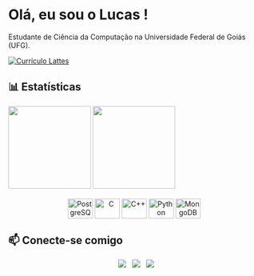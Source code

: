 # Olá, eu sou o Lucas ! 

Estudante de Ciência da Computação na Universidade Federal de Goiás (UFG).

<a href="http://lattes.cnpq.br/5663926736273359" target="_blank">
  <img src="https://img.shields.io/badge/Lattes-0A477E?style=for-the-badge" alt="Currículo Lattes">
</a>

## 📊 Estatísticas

<div>
    <img height="165em" src="https://github-readme-stats.vercel.app/api?username=lucasanso&show_icons=true&theme=dark&include_all_commits=true&count_private=true"/>
    <img height="165em" src="https://github-readme-stats.vercel.app/api/top-langs/?username=lucasanso&layout=compact&langs_count=16&theme=dark"/>
</div>

<br>

<div align="center" style="display: inline_block">
  <img align="center" alt="PostgreSQL" height="40" width="50" src="https://cdn.jsdelivr.net/gh/devicons/devicon/icons/postgresql/postgresql-original.svg">
  <img align="center" alt="C" height="40" width="50" src="https://cdn.jsdelivr.net/gh/devicons/devicon/icons/c/c-original.svg">
  <img align="center" alt="C++" height="40" width="50" src="https://cdn.jsdelivr.net/gh/devicons/devicon/icons/cplusplus/cplusplus-original.svg">
  <img align="center" alt="Python" height="40" width="50" src="https://cdn.jsdelivr.net/gh/devicons/devicon/icons/python/python-original.svg">
  <img align="center" alt="MongoDB" height="40" width="50" src="https://cdn.jsdelivr.net/gh/devicons/devicon/icons/mongodb/mongodb-original.svg">
</div>

## 📫 Conecte-se comigo

<div align="center">
  <a href="https://discord.com/users/392701031894614026" target="_blank"><img src="https://img.shields.io/badge/Discord-5865F2?style=for-the-badge&logo=discord&logoColor=white" target="_blank"></a>
  <a href="https://mail.google.com/mail/?view=cm&fs=1&to=lucasansodev@gmail.com" target="_blank"><img src="https://img.shields.io/badge/Gmail-D14836?style=for-the-badge&logo=gmail&logoColor=white" /></a>
  <a href="https://www.linkedin.com/in/sansolucas" target="_blank"><img src="https://img.shields.io/badge/LinkedIn-0077B5?style=for-the-badge&logo=linkedin&logoColor=white" target="_blank"></a>
</div>
